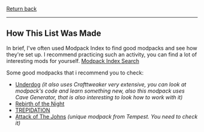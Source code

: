 [Return back](README.md#After-Words)

----
## How This List Was Made

In brief, I've often used Modpack Index to find good modpacks and see how they're set up. I recommend practicing such an activity, you can find a lot of interesting mods for yourself.
[Modpack Index Search](https://www.modpackindex.com/modpack/finder?version=1-12-2&mindls=100&included_mods=40350)

Some good modpacks that i recommend you to check:

- [Underdog](https://www.modpackindex.com/modpack/23547/underdog) *(it also uses Crafttweaker very extensive, you can look at modpack's code and learn something new, also this modpack uses Cave Generator, that is also interesting to look how to work with it)*
- [Rebirth of the Night](https://www.modpackindex.com/modpack/6256/rebirth-of-the-night-rotn)
- [TREPIDATION](https://www.modpackindex.com/modpack/32030/trepidation)
- [Attack of The Johns](https://www.modpackindex.com/modpack/54510/attack-of-the-johns) *(unique modpack from Tempest. You need to check it)*

